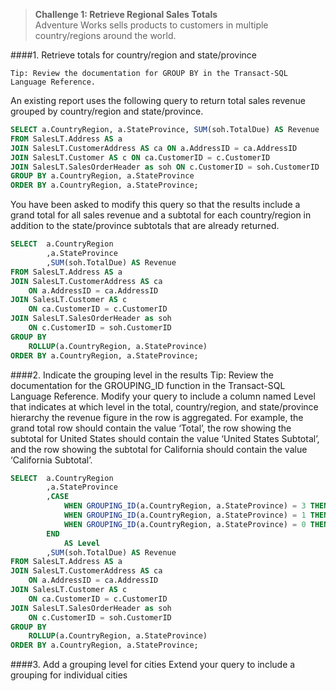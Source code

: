> **Challenge 1: Retrieve Regional Sales Totals**   
Adventure Works sells products to customers in multiple country/regions around the world.

####1. Retrieve totals for country/region and state/province
```
Tip: Review the documentation for GROUP BY in the Transact-SQL Language Reference.
```
An existing report uses the following query to return total sales revenue grouped by country/region and
state/province.
```sql
SELECT a.CountryRegion, a.StateProvince, SUM(soh.TotalDue) AS Revenue
FROM SalesLT.Address AS a
JOIN SalesLT.CustomerAddress AS ca ON a.AddressID = ca.AddressID
JOIN SalesLT.Customer AS c ON ca.CustomerID = c.CustomerID
JOIN SalesLT.SalesOrderHeader as soh ON c.CustomerID = soh.CustomerID
GROUP BY a.CountryRegion, a.StateProvince
ORDER BY a.CountryRegion, a.StateProvince;
```
You have been asked to modify this query so that the results include a grand total for all sales revenue
and a subtotal for each country/region in addition to the state/province subtotals that are already
returned.
```sql
SELECT	a.CountryRegion
		,a.StateProvince
		,SUM(soh.TotalDue) AS Revenue
FROM SalesLT.Address AS a
JOIN SalesLT.CustomerAddress AS ca
	ON a.AddressID = ca.AddressID
JOIN SalesLT.Customer AS c
	ON ca.CustomerID = c.CustomerID
JOIN SalesLT.SalesOrderHeader as soh
	ON c.CustomerID = soh.CustomerID
GROUP BY 
	ROLLUP(a.CountryRegion, a.StateProvince)
ORDER BY a.CountryRegion, a.StateProvince;
```
####2. Indicate the grouping level in the results
Tip: Review the documentation for the GROUPING_ID function in the Transact-SQL Language Reference.
Modify your query to include a column named Level that indicates at which level in the total,
country/region, and state/province hierarchy the revenue figure in the row is aggregated. For example,
the grand total row should contain the value ‘Total’, the row showing the subtotal for United States
should contain the value ‘United States Subtotal’, and the row showing the subtotal for California should
contain the value ‘California Subtotal’.
```sql
SELECT	a.CountryRegion
		,a.StateProvince		
		,CASE
			WHEN GROUPING_ID(a.CountryRegion, a.StateProvince) = 3 THEN 'Total'
			WHEN GROUPING_ID(a.CountryRegion, a.StateProvince) = 1 THEN a.CountryRegion + ' Subtotal' 
			WHEN GROUPING_ID(a.CountryRegion, a.StateProvince) = 0 THEN a.StateProvince + ' Subtotal' 
		END
			AS Level
		,SUM(soh.TotalDue) AS Revenue
FROM SalesLT.Address AS a
JOIN SalesLT.CustomerAddress AS ca
	ON a.AddressID = ca.AddressID
JOIN SalesLT.Customer AS c
	ON ca.CustomerID = c.CustomerID
JOIN SalesLT.SalesOrderHeader as soh
	ON c.CustomerID = soh.CustomerID
GROUP BY 
	ROLLUP(a.CountryRegion, a.StateProvince)
ORDER BY a.CountryRegion, a.StateProvince;
```
####3. Add a grouping level for cities
Extend your query to include a grouping for individual cities
```sql

```
